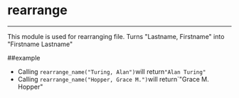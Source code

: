 # rearrange
------------------------------
This module is used for rearranging file.
Turns "Lastname, Firstname" into "Firstname Lastname"


##example

 * Calling `rearrange_name("Turing, Alan")`will return`"Alan Turing"`
 * Calling `rearrange_name("Hopper, Grace M.")`will return`"Grace M. Hopper"
